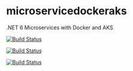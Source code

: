 # microservicedockeraks
.NET 6 Microservices with Docker and AKS

[![Build Status](https://dev.azure.com/rohansawant10553/Shopping/_apis/build/status/shoppingapi-pipeline?branchName=main)](https://dev.azure.com/rohansawant10553/Shopping/_build/latest?definitionId=6&branchName=main)

[![Build Status](https://dev.azure.com/rohansawant10553/Shopping/_apis/build/status/shoppingclient-pipeline?branchName=main)](https://dev.azure.com/rohansawant10553/Shopping/_build/latest?definitionId=8&branchName=main)


[![Build Status](https://dev.azure.com/rohansawant10553/Shopping/_apis/build/status/shoppingclient-pipeline?branchName=main)](https://dev.azure.com/rohansawant10553/Shopping/_build/latest?definitionId=8&branchName=main)
